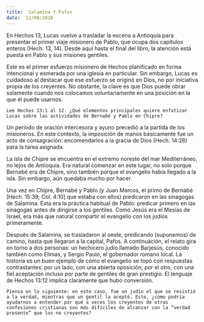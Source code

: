 ```yaml
---
title:  Salamina Y Pafos
date:  12/08/2018
---
```


En Hechos 13, Lucas vuelve a trasladar la escena a Antioquía para presentar el primer viaje misionero de Pablo, que ocupa dos capítulos enteros (Hech. 13, 14). Desde aquí hasta el final del libro, la atención está puesta en Pablo y sus misiones gentiles.

Este es el primer esfuerzo misionero de Hechos planificado en forma intencional y esmerada por una iglesia en particular. Sin embargo, Lucas es cuidadoso al destacar que ese esfuerzo se originó en Dios, no por iniciativa propia de los creyentes. No obstante, la clave es que Dios puede obrar solamente cuando nos colocamos voluntariamente en una posición en la que él puede usarnos.

`Lee Hechos 13:1 al 12. ¿Qué elementos principales quiere enfatizar Lucas sobre las actividades de Bernabé y Pablo en Chipre?`

Un período de oración intercesora y ayuno precedió a la partida de los misioneros. En este contexto, la imposición de manos básicamente fue un acto de consagración: encomendarlos a la gracia de Dios (Hech. 14:26) para la tarea asignada.

La isla de Chipre se encuentra en el extremo noreste del mar Mediterráneo, no lejos de Antioquía. Era natural comenzar en este lugar, no solo porque Bernabé era de Chipre, sino también porque el evangelio había llegado a la isla. Sin embargo, aún quedaba mucho por hacer.

Una vez en Chipre, Bernabé y Pablo (y Juan Marcos, el primo de Bernabé [Hech. 15:39; Col. 4:10] que estaba con ellos) predicaron en las sinagogas de Salamina. Esta era la práctica habitual de Pablo: predicar primero en las sinagogas antes de dirigirse a los gentiles. Como Jesús era el Mesías de Israel, era más que natural compartir el evangelio con los judíos primeramente.

Después de Salamina, se trasladaron al oeste, predicando (suponemos) de camino, hasta que llegaron a la capital, Pafos. A continuación, el relato gira en torno a dos personas: un hechicero judío llamado Barjesús, conocido también como Elimas, y Sergio Paulo, el gobernador romano local. La historia es un buen ejemplo de cómo el evangelio se topó con respuestas contrastantes: por un lado, con una abierta oposición; por el otro, con una fiel aceptación incluso por parte de gentiles de gran prestigio. El lenguaje de Hechos 13:12 implica claramente que hubo conversión.

`Piensa en lo siguiente: en este caso, fue un judío el que se resistió a la verdad, mientras que un gentil la aceptó. Esto, ¿cómo podría ayudarnos a entender por qué a veces los creyentes de otras confesiones cristianas son más difíciles de alcanzar con la “verdad presente” que los no creyentes?`